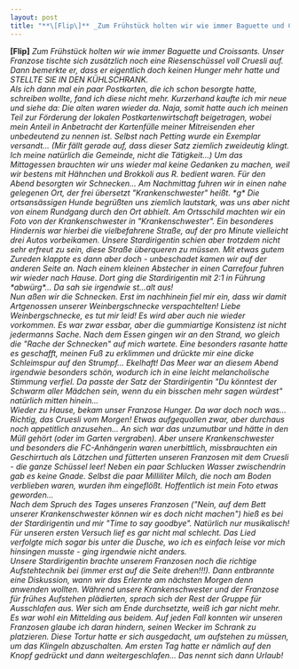 ```yaml
---
layout: post
title: "**\[Flip\]** _Zum Frühstück holten wir wie immer Baguette und Croissants."
---
```


**\[Flip\]** _Zum Frühstück holten wir wie immer Baguette und Croissants. Unser Franzose tischte sich zusätzlich noch eine Riesenschüssel voll Cruesli auf. Dann bemerkte er, dass er eigentlich doch keinen Hunger mehr hatte und STELLTE SIE IN DEN KÜHLSCHRANK.  
Als ich dann mal ein paar Postkarten, die ich schon besorgte hatte, schreiben wollte, fand ich diese nicht mehr. Kurzerhand kaufte ich mir neue und siehe da: Die alten waren wieder da. Naja, somit hatte auch ich meinen Teil zur Förderung der lokalen Postkartenwirtschaft beigetragen, wobei mein Anteil in Anbetracht der Kartenfülle meiner Mitreisenden eher unbedeutend zu nennen ist. Selbst nach Petting wurde ein Exemplar versandt... (Mir fällt gerade auf, dass dieser Satz ziemlich zweideutig klingt. Ich meine natürlich die Gemeinde, nicht die Tätigkeit...) Um das Mittagessen brauchten wir uns wieder mal keine Gedanken zu machen, weil wir bestens mit Hähnchen und Brokkoli aus R. bedient waren. Für den Abend besorgten wir Schnecken... Am Nachmittag fuhren wir in einen nahe gelegenen Ort, der frei übersetzt "Krankenschwester" heißt. \*g\* Die ortsansässigen Hunde begrüßten uns ziemlich lautstark, was uns aber nicht von einem Rundgang durch den Ort abhielt. Am Ortsschild machten wir ein Foto von der Krankenschwester in "Krankenschwester". Ein besonderes Hindernis war hierbei die vielbefahrene Straße, auf der pro Minute vielleicht drei Autos vorbeikamen. Unsere Stardirigentin schien aber trotzdem nicht sehr erfreut zu sein, diese Straße überqueren zu müssen. Mit etwas gutem Zureden klappte es dann aber doch - unbeschadet kamen wir auf der anderen Seite an. Nach einem kleinen Abstecher in einen Carrefour fuhren wir wieder nach Hause. Dort ging die Stardirigentin mit 2:1 in Führung \*abwürg\*... Da sah sie irgendwie st...alt aus!  
Nun aßen wir die Schnecken. Erst im nachhinein fiel mir ein, dass wir damit Artgenossen unserer Weinbergschnecke verspachtelten! Liebe Weinbergschnecke, es tut mir leid! Es wird aber auch nie wieder vorkommen. Es war zwar essbar, aber die gummiartige Konsistenz ist nicht jedermanns Sache. Nach dem Essen gingen wir an den Strand, wo gleich die "Rache der Schnecken" auf mich wartete. Eine besonders rasante hatte es geschafft, meinen Fuß zu erklimmen und drückte mir eine dicke Schleimspur auf den Strumpf... Ekelhaft! Das Meer war an diesem Abend irgendwie besonders schön, wodurch ich in eine leicht melancholische Stimmung verfiel. Da passte der Satz der Stardirigentin "Du könntest der Schwarm aller Mädchen sein, wenn du ein bisschen mehr sagen würdest" natürlich mitten hinein...  
Wieder zu Hause, bekam unser Franzose Hunger. Da war doch noch was... Richtig, das Cruesli vom Morgen! Etwas aufgequollen zwar, aber durchaus noch appetitlich anzusehen... An sich war das unzumutbar und hätte in den Müll gehört (oder im Garten vergraben). Aber unsere Krankenschwester und besonders die FC-Anhängerin waren unerbittlich, missbrauchten ein Geschirrtuch als Lätzchen und fütterten unseren Franzosen mit dem Cruesli - die ganze Schüssel leer! Neben ein paar Schlucken Wasser zwischendrin gab es keine Gnade. Selbst die paar Milliliter Milch, die noch am Boden verblieben waren, wurden ihm eingeflößt. Hoffentlich ist mein Foto etwas geworden...  
Nach dem Spruch des Tages unseres Franzosen ("Nein, auf dem Bett unserer Krankenschwester können wir es doch nicht machen") hieß es bei der Stardirigentin und mir "Time to say goodbye". Natürlich nur musikalisch! Für unseren ersten Versuch lief es gar nicht mal schlecht. Das Lied verfolgte mich sogar bis unter die Dusche, wo ich es einfach leise vor mich hinsingen musste - ging irgendwie nicht anders.  
Unsere Stardirigentin brachte unserem Franzosen noch die richtige Aufstehtechnik bei (immer erst auf die Seite drehen!!!). Dann entbrannte eine Diskussion, wann wir das Erlernte am nächsten Morgen denn anwenden wollten. Während unsere Krankenschwester und der Franzose für frühes Aufstehen plädierten, sprach sich der Rest der Gruppe für Ausschlafen aus. Wer sich am Ende durchsetzte, weiß ich gar nicht mehr. Es war wohl ein Mittelding aus beidem. Auf jeden Fall konnten wir unseren Franzosen glaube ich daran hindern, seinen Wecker im Schrank zu platzieren. Diese Tortur hatte er sich ausgedacht, um aufstehen zu müssen, um das Klingeln abzuschalten. Am ersten Tag hatte er nämlich auf den Knopf gedrückt und dann weitergeschlafen... Das nennt sich dann Urlaub!_
